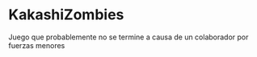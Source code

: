 # KakashiZombies
Juego que probablemente no se termine a causa de un colaborador por fuerzas menores
